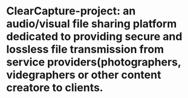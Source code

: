 # ClearCapture-project: an audio/visual file sharing platform dedicated to providing secure and lossless file transmission from service providers(photographers, videgraphers or other content creatore to clients.
